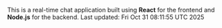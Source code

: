 This is a real-time chat application built using **React** for the frontend and **Node.js** for the backend.
Last updated: Fri Oct 31 08:11:55 UTC 2025
